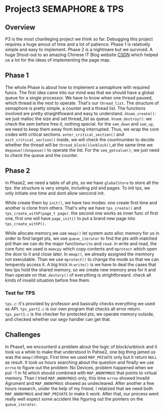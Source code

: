 # Project3 SEMAPHORE & TPS

## Overview

P3 is the most chanlleging project we think so far. Debugging this project 
requires a huge amout of time and a lot of patience. Phase 1 is relatively 
simple and easy to implement. Phase 2 is a nightmare but we survived.
A huge Shout-out to an amazing Chinese IT Blog website 
[CSDN](https://www.csdn.net/) which helped us a lot for the ideas of 
implementing the page map.



## Phase 1  

The whole Phase is about how to implement a semaphore with required funcs.
The first idea came into our mind was that we should have a global queue 
for a single processor. We have to know when one thread paused, which 
thread is the next to operate. That's our `thread_list`. 
The structure of semaphore is pretty simple, a counter and a thread list. 
The functions involved are pretty straightfoward and easy to understand.
in`sem_create()`: we just malloc the size and set thread_list as queue.
in`sem_dostroy()`: we check the sem before free it, nothing special.
for the `sem_down` and `sem_up`, we need to keep them away from being 
interrupted. Thus, we wrap the core codes with critical sections.
`enter_critical_section()` and `exit_critical_section()`
inside, we will check the countnumber to decide whether the thread will be
`thread_block()`/`unblock()`,at the same time we `dequeue()`/`enqueue()`
to operate the list. For the `sem_getvalue()`, we just need to check the 
queue and the counter.

## Phase 2  

in Phase2, we need a table of all pts, so we have `globalStore` to store
all the tps. the structure is very simple, including pid and pages. 
To init tps, we only initiate one time and dont allow sencond init.

While create them by `init()`, we have two modes: one create first time 
and another is clone from others. That's why we have `tps_create()` and 
`tps_create_withP(page_t page)`. the second one works as inner func 
of first one, first one will have `page_init()` to put a brand new page
into `tps_create_withP()`.

While allocate memory,we use `mmap()` let system auto alloc memory for us
in order to find target pts, we use `queue_iterator` to find the pts
with matched pid
than we can do the major function`write` and `read`.
in write and read, the core func we used is `memcpy` which copy contents 
and `mprotect` which open the door to it and close later.
In `mmap()`, we already assigned the memnory not executable. Than we
use `mprotect()` to change the mode so that we can temperoly access it.
A big trick in `write()` is we have to deal the cases that two tps hold
the shared memory, so we create new memory area for it and than operate
on that.
`destory()` of everything is strightforward. check all kinds of invaild
situation before free them.

### Test for TPS
`tps.c`: it's provided by professor and basically checks everything we
used as API.
`tps_part2.c` is our own program that checks all error return.
`tps_part3.c` is the checker for protected pts, we operate memory 
outside, and checked whether our segv handler can get that. 

## Challenges
In Phase1, we encounterd a problem about the logic of block/unblock
and it took us a while to make that understood
In Pahse2, one big thing jamed us was the `mmap()`things. First time
we used `MAP_PRIVATE` only but it return `NULL` as result. It took us 
hours searching about the question and finally we use `errno` to 
figure out the problem: No Devices, problem happened when we put
-1 in fd which should combined with `MAP_ANONYMOUS` that points to virtual
memory. Than I tried `MAP_ANONYMOUS` only, this time `errno` showed
Invaild Agrument and `MAP_ANONYMOUS` showed as undecleared. After 
another a few hours research, under the help of my friend, I relalized
that we need both `MAP_ANONYMOUS` and `MAP_PRIVATE` to make it work.
After that, our process went really well expect some accident like
figuring out the pointers on the `queue_iterator`.

